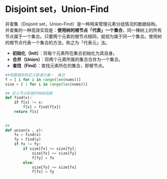# Disjoint set，Union-Find



并查集（Disjoint set，Union-Find）是一种用来管理元素分组情况的数据结构。并查集的一种高效实现是：**使用树的根节点「代表」一个集合**，同一棵树上的所有节点属于一个集合。只要两个元素的根节点相同，就视为属于同一个集合。使用树的根节点代表一个集合的方法，称之为「代表元」法。

* **初始化（Init）**：将每个元素所在集合初始化为其自身。
* **合并（Union）**：将两个元素所属的集合合并为一个集合。
* **查找（Find）**：查找元素所在的集合，即根节点。

```python
##用数据结构定义联通分量－　集合
f = [ i for i in range(len(nums))]
size = [ 1 for i in range(len(nums))]

## 定义节点和根的映射函数
def find(x):
    if f[x] != x:
        f[x] = find(f[x])
    return f[x]
    
    
##　
def union(x , y):
    fx = find(x)
    fy = find(y)
    if fx != fy:
        if size[fx] >= size[fy]:
            size[fx] += size[fy]
            f[fy] = fx
        else:
            size[fy] += size[fx]
            f[fx] = fy
```

